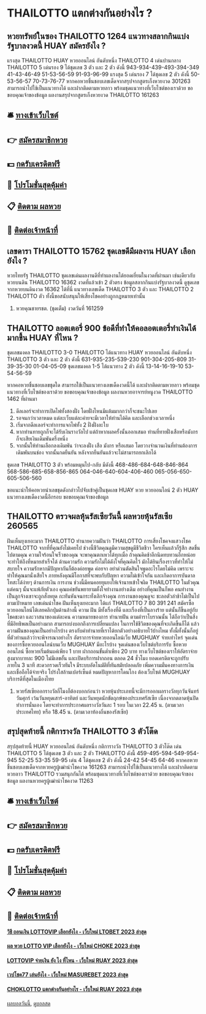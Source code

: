 # THAILOTTO แตกต่างกันอย่างไร ?
## หวยทรัพย์ในซอง THAILOTTO 1264 แนวทางสลากกินแบ่งรัฐบาลงวดนี้ HUAY สมัครยังไง ?
แรงสุด THAILOTTO HUAY หวยออนไลน์ อันดับหนึ่ง THAILOTTO 4 เด่นปานกลาง THAILOTTO 5 เด่นรอง 9 ได้ชุดเลข 3 ตัว และ 2 ตัว ดังนี้
943-934-439-493-394-349
41-43-46-49
51-53-56-59
91-93-96-99
แรงสุด 5 เด่นรอง 7 ได้ชุดเลข 2 ตัว ดังนี้
50-53-56-57
70-73-76-77
หากคอหวยชื่นชอบเลขเด็ดจากสรุปจากสูตรเก็งหวยงวด 301263 สามารถนำไปใช้เป็นแนวทางได้ และฝากติดตามหวยลาว พร้อมชุดแนวทางที่เว็บไซต์ของเราด้วย
ขอขอบคุณเจ้าของข้อมูล
ผลงานสรุปจากสูตรเก็งหวยงวด THAILOTTO 161263

## 🛎 [ทางเข้าเว็บไซต์](https://bit.ly/3BG5bNw)
## 👉 [สมัครสมาชิกหวย](https://bit.ly/3BG5bNw)
## 💵 [กดรับเครดิตฟรี](https://bit.ly/3C3mvgS)
## 👑 [โปรโมชั่นสุดคุ้มค่า](https://bit.ly/3C3mvgS)
## 📋 [ติดตาม ผลหวย](https://bit.ly/3C3mvgS)
## 📱 [ติดต่อเจ้าหน้าที่](https://bit.ly/3C3mvgS)

## เลขดารา THAILOTTO 15762 ชุดเลขดีมีผลงาน HUAY เลือกยังไง ?
หวยไทยรัฐ THAILOTTO ชุดเลขเด่นผลงานดีที่ทำผลงานได้ยอดเยี่ยมในงวดที่ผ่านมา เช่นเดียวกับ หวยบนดิน THAILOTTO 16362 งวดที่แล้วเข้า 2 ตัวตรง ข้อมูลสลากกินแบ่งรัฐบาลงวดนี้ ดูชุดเลขจากหวยบนดินงวด 16362 ได้ที่นี่ แนวทางเลขเด็ด THAILOTTO 3 ตัว และ THAILOTTO 2 THAILOTTO ตัว ทั้งนี้ขอสนับสนุนให้เสี่ยงโชคอย่างถูกกฎหมายเท่านั้น
1. หวยคุณชายรชต. (ชุดเต็ม) งวดวันที่ 161259

## THAILOTTO ลอตเตอรี่ 900 ข้อดีที่ทำให้คอลอตเตอรี่ทำเงินได้มากขึ้น HUAY ที่ไหน ?
ชุดเลขมงคล THAILOTTO 3-0 THAILOTTO ได้แนวทาง HUAY หวยออนไลน์ อันดับหนึ่ง THAILOTTO 3 ตัว และ 2 ตัว ดังนี้
631-935-235-539-230
901-304-205-809
31-39-35-30
01-04-05-09
ชุดเลขมงคล 1-5 ได้แนวทาง 2 ตัว ดังนี้
13-14-16-19-10
53-54-56-59

หากคอหวยชื่นชอบเลขชุดใด สามารถใช้เป็นแนวทางเลขเด็ดงวดนี้ได้ และฝากติดตามหวยลาว พร้อมชุดแนวทางที่เว็บไซต์ของเราด้วย
ขอขอบคุณเจ้าของข้อมูล
ผลงานหวยอาจารย์หนูงวด THAILOTTO 1462 ที่ผ่านมา
1. ดีลเลอร์จะทำการเปิดไพ่ทั้งสองฝั่ง โดยฝั่งไหนมีแต้มมากกว่าก็จะชนะไปเลย
2. รอจนกว่าเวลาหมด แต่ละเว็บแต่ละค่ายจะมีเวลาให้ท่านได้คิด และเลือกช่วงเวลาหนึ่ง
3. เริ่มจากดีลเลอร์จะทำการแจกไพ่ทั้ง 2 ฝั่งฝั่งละใบ
4. หากท่านทายถูกก็จะได้รับเงินรางวัลไป แต่ถ้าหากผลครั้งนั้นออกเสมอ ท่านที่ทายฝั่งเสือหรือมังกรก็จะเสียเงินเดิมพันครึ่งหนึ่ง
5. จากนั้นให้ท่านเลือกลงเดิมพัน ว่าจะลงฝั่ง เสือ มังกร หรือเสมอ โดยวางจำนวนเงินที่ท่านต้องการเดิมพันบนช่อง จากนั้นกดยืนยัน หลังจากยืนยันแล้วจะไม่สามารถยกเลิกได้

ชุดเลข THAILOTTO 3 ตัว พร้อมหมุนไป-กลับ มีดังนี้
468-486-684-648-846-864
568-586-685-658-856-865
064-046-640-604-406-460
065-056-650-605-506-560

ขอแนะนำให้คอหวยนำเลขชุดดังกล่าวไปจับเข้าคู่เป็นชุดเลข HUAY หวย หวยออนไลน์ 2 ตัว HUAY แนวทางเลขเด็ดงวดนี้อีกรอบ
ขอขอบคุณเจ้าของข้อมูล

## THAILOTTO ตรวจผลหุ้นรัสเซียวันนี้ ผลหวยหุ้นรัสเซีย 260565
ฝันเห็นยุงเยอะมาก THAILOTTO ทำนายความฝันว่า THAILOTTO การเสี่ยงโชคจงแสวงโชค THAILOTTO จากที่ที่คุณยังไม่เคยไป ช่วงนี้ชีวิตคุณดูมีความสุขดูมีชีวิตชีวา ใครเห็นแล้วก็รู้สึก สดชื่นไปตามคุณ ความใจร้อนใจเร็วของคุณ จะพาคุณตกเหวได้ทุกเมื่อ ถ้าคุณคิดช้าอีกนิดทบทวนอีกหน่อย จะทำให้ถึงที่หมายสำเร็จได้
ด้านความรัก ความรักไม่ได้ดังใจที่คุณคิดไว้ มักได้ยินเรื่องราวที่ทำให้ไม่สบายใจ ความรักหากมีปัญหากันก็ต้องค่อยพูด ค่อยจา อย่าด่วนตัดสินใจพูดอะไรโดยไม่คิด เพราะจะทำให้คุณมานั่งเสียใจ ภายหลังคุณมีโอกาสที่จะพบกับปัญหา ความไม่เข้าใจกัน และเกิดอาการบันดาลโทสะได้ง่ายๆ
ด้านการเงิน การงาน ช่วงนี้มีคนคอยยุแยงให้เจ้านายเข้าใจผิด THAILOTTO ในตัวคุณแต่คนๆ นั้นจะแพ้ภัยตัวเอง คุณแค่ขยันพยายามตั้งใจทำงานอย่างเดิม อย่างที่คุณเป็นก็พอ คนทำงานเป็นลูกจ้างเขาจะถูกสั่งหยุด กะทันหันจนกระทั่งเลิกจ้างคุณ การงานของคุณดูจะ ชะลอตัวล่าช้าไม่เป็นไปตามเป้าหมาย
เลขเด่นนำโชค ฝันเห็นยุงเยอะมาก ได้แก่ THAILOTTO 7 80 391 241
สมัครซื้อหวยออนไลน์ได้เลยคลิกปุ่มด้านล้างนี้
ความ ฝัน มีทั้งเรื่องที่ดี และเรื่องที่เป็นลางร้าย แต่นั้นก็ขึ้นอยู่กับโชคชะตา และวาสนาของแต่ละคน ความหมายของการ ทำนายฝัน ตามตำราโบราณนั้น ได้ถือว่าเป็นสิ่งที่มีอิทธิพลเป็นอย่างมาก สามารถบ่งบอกถึงการเปลี่ยนแปลง ในการใช้ชีวิตของคุณที่จะเกิดขึ้นก็ได้ แล้วความฝันของคุณเป็นอย่างไรบ้าง ตรงกับคำทำนายที่เราได้ยกตัวอย่างอธิบายไว้บ้างไหม ทั้งนี้ทั้งนั้นก็อยู่ที่ตัวท่านแล้วว่าจะพิจารณาอย่างไร
อัตราการจ่ายหวยออนไลน์เว็บ MUGHUAY จ่ายเท่าไหร่
จุดเด่นของการซื้อหวยออนไลน์บนเว็บ MUGHUAY มีอะไรบ้าง
จุดเด่นของเว็บไซต์บริการรับ ซื้อหวยออนไลน์ ซื้อหวยเริ่มต้นแค่เพียง 1 บาท ฝากถอนขั้นต่ำเพียง 20 บาท ทางเว็บไซต์ของเราให้อัตราจ่ายสูงมากบาทละ 900 ไม่มีเลขอั้น และเปิดบริการฝากถอน ตลอด 24 ชั่วโมง ยอดเครดิตจะถูกปรับ ภายใน 3 นาที สะดวกรวดเร็วทันใจ มีระบบอัตโนมัติที่ทันสมัยปลอดภัย เพิ่มความมั่นคงทางการเงิน และเชื่อถือได้จ่ายจริง โปร่งใสล้านเปอร์เซ็นต์ หมดปัญหาการโดนโกง ต้องเว็บไซต์ MUGHUAY บริการดีที่สุดในเมืองไทย
1. หวยรัสเซียออกรางวัลกี่โมงก็ต้องบอกก่อนว่า หวยหุ้นประเภทนี้จะมีการออกผลรางวัลทุกวันจันทร์ วันศุกร์ เว้นวันหยุดเสาร์-อาทิตย์ และวันหยุดนักขัตฤกษ์ของประเทศรัสเซีย เนื่องจากตลาดหุ้นปิดทำการนั่นเอง โดยจะทำการประกาศผลรางวัลวันละ 1 รอบ ในเวลา 22.45 น. (ตามเวลาประเทศไทย) หรือ 18.45 น. (ตามเวลาท้องถิ่นของรัสเซีย)

## สรุปสุดท้ายนี้ กติการางวัล THAILOTTO 3 ตัวโต๊ด
สรุปสุดท้ายนี้ HUAY หวยออนไลน์ อันดับหนึ่ง กติการางวัล THAILOTTO 3 ตัวโต๊ด เด่น THAILOTTO 5 ได้ชุดเลข 3 ตัว และ 2 ตัว THAILOTTO ดังนี้
459-495-594-549-954-945
52-25
53-35
59-95
เด่น 4 ได้ชุดเลข 2 ตัว ดังนี้
24-42
54-45
64-46
หากคอหวยชื่นชอบเลขเด็ดจากหวยครูผู้เฒ่านำโชคงวด 161263 สามารถนำไปใช้เป็นแนวทางได้ และฝากติดตามหวยลาว THAILOTTO รวมสนุกกันได้ พร้อมชุดแนวทางที่เว็บไซต์ของเราด้วย
ขอขอบคุณเจ้าของข้อมูล
ผลงานหวยครูผู้เฒ่านำโชคงวด 11263


## 🛎 [ทางเข้าเว็บไซต์](https://bit.ly/3BG5bNw)
## 👉 [สมัครสมาชิกหวย](https://bit.ly/3BG5bNw)
## 💵 [กดรับเครดิตฟรี](https://bit.ly/3C3mvgS)
## 👑 [โปรโมชั่นสุดคุ้มค่า](https://bit.ly/3C3mvgS)
## 📋 [ติดตาม ผลหวย](https://bit.ly/3C3mvgS)
## 📱 [ติดต่อเจ้าหน้าที่](https://bit.ly/3C3mvgS)

#### [วิธี ถอนเงิน LOTTOVIP เลือกยังไง - เว็บใหม่ LTOBET 2023 ล่าสุด](https://atom.io/themes/วิธี%20ถอนเงิน%20lottovip%20เลือกยังไง%20-%20เว็บใหม่%20ltobet%202023%20ล่าสุด)
#### [ผล หวย LOTTO VIP เลือกยังไง - เว็บใหม่ CHOKE 2023 ล่าสุด](https://atom.io/themes/ผล%20หวย%20lotto%20vip%20เลือกยังไง%20-%20เว็บใหม่%20choke%202023%20ล่าสุด)
#### [LOTTOVIP จ่ายเงิน ยัง ไง ที่ไหน - เว็บใหม่ RUAY 2023 ล่าสุด](https://atom.io/themes/lottovip%20จ่ายเงิน%20ยัง%20ไง%20ที่ไหน%20-%20เว็บใหม่%20ruay%202023%20ล่าสุด)
#### [เวปโชค77 เล่นยังไง - เว็บใหม่ MASUREBET 2023 ล่าสุด](https://atom.io/themes/เวปโชค77%20เล่นยังไง%20-%20เว็บใหม่%20masurebet%202023%20ล่าสุด)
#### [CHOKLOTTO แตกต่างกันอย่างไร - เว็บใหม่ RUAY 2023 ล่าสุด](https://atom.io/themes/choklotto%20แตกต่างกันอย่างไร%20-%20เว็บใหม่%20ruay%202023%20ล่าสุด)

[ผลบอลวันนี้](https://siamsport.tv "ผลบอลวันนี้"), [ดูบอลสด](https://siamsport.tv/ดูบอลสด "ดูบอลสด")
